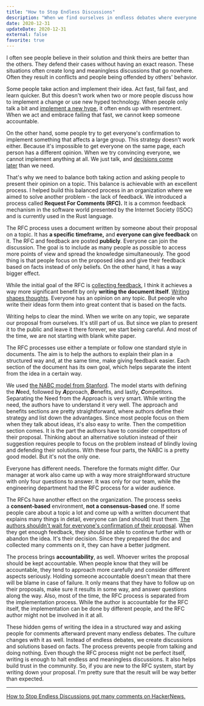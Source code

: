 ```yaml
---
title: "How to Stop Endless Discussions"
description: "When we find ourselves in endless debates where everyone defends their idea, we don't know how to handle the situation. We eventually find a way out, but what we need is an excellent system."
date: 2020-12-31
updateDate: 2020-12-31
external: false
favorite: true
---
```


I often see people believe in their solution and think theirs are better than the others. They defend their cases without having an exact reason. These situations often create long and meaningless discussions that go nowhere. Often they result in conflicts and people being offended by others' behavior.

Some people take action and implement their idea. Act fast, fail fast, and learn quicker. But this doesn't work when two or more people discuss how to implement a change or use new hyped technology. When people only talk a bit and [implement a new hype](/no-you-dont-need-to-learn-another-programming-language-every-three-months/), it often ends up with resentment. When we act and embrace failing that fast, we cannot keep someone accountable.

On the other hand, some people try to get everyone's confirmation to implement something that affects a large group. This strategy doesn't work either. Because it's impossible to get everyone on the same page, each person has a different opinion. When we try convincing everyone, we cannot implement anything at all. We just talk, and [decisions come later](/the-decision-making-pendulum/) than we need.

That's why we need to balance both taking action and asking people to present their opinion on a topic. This balance is achievable with an excellent process. I helped build this balanced process in an organization where we aimed to solve another problem - the lack of feedback. We introduced a process called **Request For Comments (RFC).** It is a common feedback mechanism in the software world presented by the Internet Society (ISOC) and is currently used in the Rust language.

The RFC process uses a document written by someone about their proposal on a topic. It has **a specific timeframe,** and **everyone can give feedback** on it. The RFC and feedback are posted **publicly**. Everyone can join the discussion. The goal is to include as many people as possible to access more points of view and spread the knowledge simultaneously. The good thing is that people focus on the proposed idea and give their feedback based on facts instead of only beliefs. On the other hand, it has a way bigger effect.

While the initial goal of the RFC is [collecting feedback](/importance-of-the-feedback/), I think it achieves a way more significant benefit by only **writing the document itself**. [Writing shapes thoughts](/why-is-writing-important/). Everyone has an opinion on any topic. But people who write their ideas form them into great content that is based on the facts.

Writing helps to clear the mind. When we write on any topic, we separate our proposal from ourselves. It's still part of us. But since we plan to present it to the public and leave it there forever, we start being careful. And most of the time, we are not starting with blank white paper.

The RFC processes use either a template or follow one standard style in documents. The aim is to help the authors to explain their plan in a structured way and, at the same time, make giving feedback easier. Each section of the document has its own goal, which helps separate the intent from the idea in a certain way.

We used [the NABC model from Stanford](https://web.stanford.edu/class/educ303x/wiki-old/uploads/Main/SRI_NABC.doc). The model starts with defining the ***N***eed, followed by ***A***pproach, ***B***enefits, and lastly, ***C***ompetitors. Separating the Need from the Approach is very smart. While writing the need, the authors have to understand it very well. The approach and benefits sections are pretty straightforward, where authors define their strategy and list down the advantages. Since most people focus on them when they talk about ideas, it's also easy to write. Then the competition section comes. It is the part the authors have to consider competitors of their proposal. Thinking about an alternative solution instead of their suggestion requires people to focus on the problem instead of blindly loving and defending their solutions. With these four parts, the NABC is a pretty good model. But it's not the only one.

Everyone has different needs. Therefore the formats might differ. Our manager at work also came up with a way more straightforward structure with only four questions to answer. It was only for our team, while the engineering department had the RFC process for a wider audience.

The RFCs have another effect on the organization. The process seeks a **consent-based** environment, **not a consensus-based** one. If some people care about a topic a lot and come up with a written document that explains many things in detail, everyone can (and should) trust them. [The authors shouldn't wait for everyone's confirmation of their proposal](/how-to-handle-and-overcome-objections-to-your-proposal-at-work/). When they get enough feedback, they should be able to continue further with or abandon the idea. It's their decision. Since they prepared the doc and collected many comments on it, they can have a better judgment.

The process brings **accountability**, as well. Whoever writes the proposal should be kept accountable. When people know that they will be accountable, they tend to approach more carefully and consider different aspects seriously. Holding someone accountable doesn't mean that there will be blame in case of failure. It only means that they have to follow up on their proposals, make sure it results in some way, and answer questions along the way. Also, most of the time, the RFC process is separated from the implementation process. While the author is accountable for the RFC itself, the implementation can be done by different people, and the RFC author might not be involved in it at all.

These hidden gems of writing the idea in a structured way and asking people for comments afterward prevent many endless debates. The culture changes with it as well. Instead of endless debates, we create discussions and solutions based on facts. The process prevents people from talking and doing nothing. Even though the RFC process might not be perfect itself, writing is enough to halt endless and meaningless discussions. It also helps build trust in the community. So, if you are new to the RFC system, start by writing down your proposal. I'm pretty sure that the result will be way better than expected.

---

[How to Stop Endless Discussions got many comments on HackerNews.](https://news.ycombinator.com/item?id=25622149)